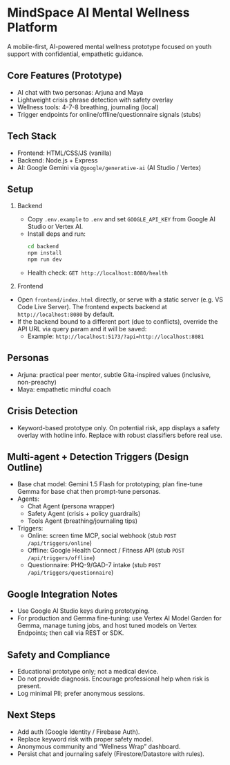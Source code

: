 # MindSpace AI Mental Wellness Platform

A mobile-first, AI-powered mental wellness prototype focused on youth support with confidential, empathetic guidance.

## Core Features (Prototype)
- AI chat with two personas: Arjuna and Maya
- Lightweight crisis phrase detection with safety overlay
- Wellness tools: 4-7-8 breathing, journaling (local)
- Trigger endpoints for online/offline/questionnaire signals (stubs)

## Tech Stack
- Frontend: HTML/CSS/JS (vanilla)
- Backend: Node.js + Express
- AI: Google Gemini via `@google/generative-ai` (AI Studio / Vertex)

## Setup
1. Backend
   - Copy `.env.example` to `.env` and set `GOOGLE_API_KEY` from Google AI Studio or Vertex AI.
   - Install deps and run:
     ```bash
     cd backend
     npm install
     npm run dev
     ```
   - Health check: `GET http://localhost:8080/health`

2. Frontend
  - Open `frontend/index.html` directly, or serve with a static server (e.g. VS Code Live Server). The frontend expects backend at `http://localhost:8080` by default.
  - If the backend bound to a different port (due to conflicts), override the API URL via query param and it will be saved:
    - Example: `http://localhost:5173/?api=http://localhost:8081`

## Personas
- Arjuna: practical peer mentor, subtle Gita-inspired values (inclusive, non-preachy)
- Maya: empathetic mindful coach

## Crisis Detection
- Keyword-based prototype only. On potential risk, app displays a safety overlay with hotline info. Replace with robust classifiers before real use.

## Multi-agent + Detection Triggers (Design Outline)
- Base chat model: Gemini 1.5 Flash for prototyping; plan fine-tune Gemma for base chat then prompt-tune personas.
- Agents:
  - Chat Agent (persona wrapper)
  - Safety Agent (crisis + policy guardrails)
  - Tools Agent (breathing/journaling tips)
- Triggers:
  - Online: screen time MCP, social webhook (stub `POST /api/triggers/online`)
  - Offline: Google Health Connect / Fitness API (stub `POST /api/triggers/offline`)
  - Questionnaire: PHQ-9/GAD-7 intake (stub `POST /api/triggers/questionnaire`)

## Google Integration Notes
- Use Google AI Studio keys during prototyping.
- For production and Gemma fine-tuning: use Vertex AI Model Garden for Gemma, manage tuning jobs, and host tuned models on Vertex Endpoints; then call via REST or SDK.

## Safety and Compliance
- Educational prototype only; not a medical device.
- Do not provide diagnosis. Encourage professional help when risk is present.
- Log minimal PII; prefer anonymous sessions.

## Next Steps
- Add auth (Google Identity / Firebase Auth).
- Replace keyword risk with proper safety model.
- Anonymous community and “Wellness Wrap” dashboard.
- Persist chat and journaling safely (Firestore/Datastore with rules).
